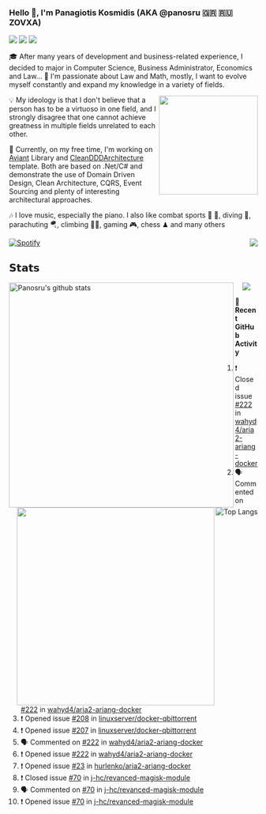 ### Hello 👋, I'm Panagiotis Kosmidis (AKA @panosru 🇬🇷 🇷🇺 ZOVXA)

[![](https://visitor-badge.glitch.me/badge?page_id=panosru-github-profile)](https://github.com/panosru) [![](https://img.shields.io/badge/-Panagiotis%20Kosmidis-blue?style=flat-square&logo=Linkedin&logoColor=white&link=https://www.linkedin.com/in/panagiotiskosmidis/)](https://www.linkedin.com/in/panagiotiskosmidis/) [![](https://img.shields.io/badge/-Europass%20CV-blue?style=flat-square&logo=microsoft-word&logoColor=white&link=https://url.kosmidis.me/europass)](https://url.kosmidis.me/europass)

🎓 After many years of development and business-related experience, I decided to major in Computer Science, Business Administrator, Economics and Law... 🤯 I'm passionate about Law and Math, mostly, I want to evolve myself constantly and expand my knowledge in a variety of fields.

<img align="right" width="200" src="https://user-images.githubusercontent.com/400362/145676737-ace81986-ddef-4213-b898-133aaecb023a.png" />

💡 My ideology is that I don't believe that a person has to be a virtuoso in one field, and I strongly disagree that one cannot achieve greatness in multiple fields unrelated to each other.

🔭 Currently, on my free time, I'm working on [Aviant](https://github.com/panosru/Aviant) Library and [CleanDDDArchitecture](https://github.com/panosru/CleanDDDArchitecture) template. Both are based on .Net/C# and demonstrate the use of Domain Driven Design, Clean Architecture, CQRS, Event Sourcing and plenty of interesting architectural approaches.

🎶 I love music, especially the piano. I also like combat sports 🥊 🤼, diving 🤿, parachuting 🪂, climbing 🧗🏻, gaming 🎮, chess ♟ and many others 

[![Spotify](https://novatorem.panosru.vercel.app/api/spotify)](https://open.spotify.com/user/panosru) [<img align="right" src="https://github-readme-stackoverflow.vercel.app/?userID=395187&theme=light&layout=compact">](https://stackoverflow.com/users/395187/panosru)

## 𝗦𝘁𝗮𝘁𝘀

<img width="455px" align="left" src="https://github-stats-git-custom-panosru.vercel.app/api?username=panosru&count_private=true&show_icons=true&include_all_commits=false&hide_border=true&custom_title=My%20Open%20Source%20Journey&locale=en&line_height=30" alt="Panosru's github stats" />

<img align="right" src="https://github-stats-git-custom-panosru.vercel.app/api/top-langs/?username=panosru&langs_count=20&layout=compact&count_private=true&hide_border=true&locale=en&exclude_repo=github-readme-stats,panosru,cockpit_GROUPS,jamesgeorge007,hedythedev,katerina-web,.net-rnd-i18n,php-censor,framework,BetterReflection,docker-php-censor,protos,node-jinjs,protos-docs,OxyNode" alt="Top Langs" />

<p align="center"><img src="http://github-readme-streak-stats.herokuapp.com?user=panosru&date_format=M%20j%5B%2C%20Y%5D&hide_border=true" /></p>


<img align="right" width="400" src="https://github-stats-git-custom-panosru.vercel.app/api/wakatime?username=panosru&hide_border=true" />

**👣 Recent GitHub Activity**

<!--START_SECTION:activity-->
1. ❗️ Closed issue [#222](https://github.com/wahyd4/aria2-ariang-docker/issues/222) in [wahyd4/aria2-ariang-docker](https://github.com/wahyd4/aria2-ariang-docker)
2. 🗣 Commented on [#222](https://github.com/wahyd4/aria2-ariang-docker/issues/222) in [wahyd4/aria2-ariang-docker](https://github.com/wahyd4/aria2-ariang-docker)
3. ❗️ Opened issue [#208](https://github.com/linuxserver/docker-qbittorrent/issues/208) in [linuxserver/docker-qbittorrent](https://github.com/linuxserver/docker-qbittorrent)
4. ❗️ Opened issue [#207](https://github.com/linuxserver/docker-qbittorrent/issues/207) in [linuxserver/docker-qbittorrent](https://github.com/linuxserver/docker-qbittorrent)
5. 🗣 Commented on [#222](https://github.com/wahyd4/aria2-ariang-docker/issues/222) in [wahyd4/aria2-ariang-docker](https://github.com/wahyd4/aria2-ariang-docker)
6. ❗️ Opened issue [#222](https://github.com/wahyd4/aria2-ariang-docker/issues/222) in [wahyd4/aria2-ariang-docker](https://github.com/wahyd4/aria2-ariang-docker)
7. ❗️ Opened issue [#23](https://github.com/hurlenko/aria2-ariang-docker/issues/23) in [hurlenko/aria2-ariang-docker](https://github.com/hurlenko/aria2-ariang-docker)
8. ❗️ Closed issue [#70](https://github.com/j-hc/revanced-magisk-module/issues/70) in [j-hc/revanced-magisk-module](https://github.com/j-hc/revanced-magisk-module)
9. 🗣 Commented on [#70](https://github.com/j-hc/revanced-magisk-module/issues/70) in [j-hc/revanced-magisk-module](https://github.com/j-hc/revanced-magisk-module)
10. ❗️ Opened issue [#70](https://github.com/j-hc/revanced-magisk-module/issues/70) in [j-hc/revanced-magisk-module](https://github.com/j-hc/revanced-magisk-module)
<!--END_SECTION:activity-->
